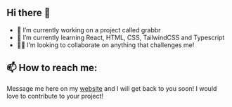 ## Hi there 👋


- 🔭 I’m currently working on a project called grabbr
- 🌱 I’m currently learning React, HTML, CSS, TailwindCSS and Typescript
- 👨‍💻 I’m looking to collaborate on anything that challenges me!
## 📫 How to reach me:  
 Message me here on my [website](https://www.kirkvieira.com/ "Kirk Vieiras website") and I will get back to you soon! I would love to contribute to your project!

